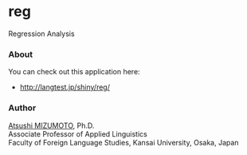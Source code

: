 reg
===

Regression Analysis


### About
You can check out this application here:
- http://langtest.jp/shiny/reg/

### Author
[Atsushi MIZUMOTO](http://mizumot.com/ "mizumot.com"), Ph.D.   
Associate Professor of Applied Linguistics  
Faculty of Foreign Language Studies, Kansai University, Osaka, Japan